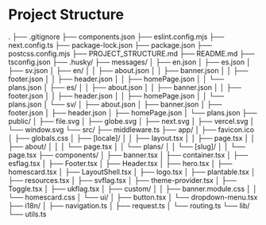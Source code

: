 # Project Structure

.
├── .gitignore
├── components.json
├── eslint.config.mjs
├── next.config.ts
├── package-lock.json
├── package.json
├── postcss.config.mjs
├── PROJECT_STRUCTURE.md
├── README.md
├── tsconfig.json
├── .husky/
├── messages/
│   ├── en.json
│   ├── es.json
│   ├── sv.json
│   ├── en/
│   │   ├── about.json
│   │   ├── banner.json
│   │   ├── footer.json
│   │   ├── header.json
│   │   ├── homePage.json
│   │   └── plans.json
│   ├── es/
│   │   ├── about.json
│   │   ├── banner.json
│   │   ├── footer.json
│   │   ├── header.json
│   │   ├── homePage.json
│   │   └── plans.json
│   └── sv/
│       ├── about.json
│       ├── banner.json
│       ├── footer.json
│       ├── header.json
│       ├── homePage.json
│       └── plans.json
├── public/
│   ├── file.svg
│   ├── globe.svg
│   ├── next.svg
│   ├── vercel.svg
│   └── window.svg
└── src/
    ├── middleware.ts
    ├── app/
    │   ├── favicon.ico
    │   ├── globals.css
    │   ├── [locale]/
    │   │   ├── layout.tsx
    │   │   ├── page.tsx
    │   │   ├── about/
    │   │   │   └── page.tsx
    │   │   └── plans/
    │   │       └── [slug]/
    │   │           └── page.tsx
    ├── components/
    │   ├── banner.tsx
    │   ├── container.tsx
    │   ├── esflag.tsx
    │   ├── Footer.tsx
    │   ├── Header.tsx
    │   ├── hero.tsx
    │   ├── homescard.tsx
    │   ├── LayoutShell.tsx
    │   ├── logo.tsx
    │   ├── plantable.tsx
    │   ├── resources.tsx
    │   ├── svflag.tsx
    │   ├── theme-provider.tsx
    │   ├── Toggle.tsx
    │   ├── ukflag.tsx
    │   ├── custom/
    │   │   ├── banner.module.css
    │   │   └── homescard.css
    │   └── ui/
    │       ├── button.tsx
    │       └── dropdown-menu.tsx
    ├── i18n/
    │   ├── navigation.ts
    │   ├── request.ts
    │   └── routing.ts
    └── lib/
        └── utils.ts